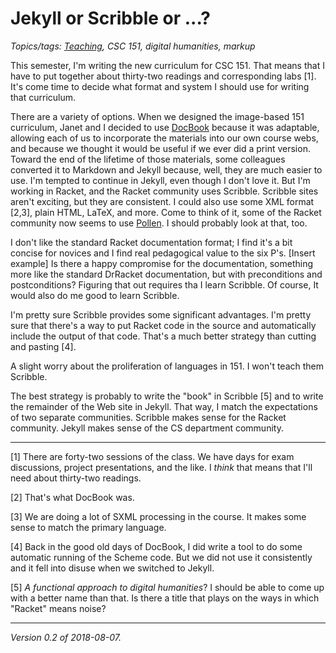 Jekyll or Scribble or ...?
==========================

*Topics/tags: [Teaching](index-teaching), CSC 151, digital humanities, markup*

This semester, I'm writing the new curriculum for CSC 151.  That means
that I have to put together about thirty-two readings and corresponding
labs [1].  It's come time to decide what format and system I should use
for writing that curriculum.

There are a variety of options.  When we designed the image-based 151
curriculum, Janet and I decided to use [DocBook](https://docbook.org/)
because it was adaptable, allowing each of us to incorporate the materials
into our own course webs, and because we thought it would be useful if
we ever did a print version.  Toward the end of the lifetime of those
materials, some colleagues converted it to Markdown and Jekyll because,
well, they are much easier to use.  I'm tempted to continue in Jekyll,
even though I don't love it.  But I'm working in Racket, and the Racket
community uses Scribble.  Scribble sites aren't exciting, but they
are consistent.  I could also use some XML format [2,3], plain HTML,
LaTeX, and more.  Come to think of it, some of the Racket community now
seems to use [Pollen](https://docs.racket-lang.org/pollen/index.html).
I should probably look at that, too.

I don't like the standard Racket documentation format; I find it's a bit
concise for novices and I find real pedagogical value to the six P's.
[Insert example]  Is there a happy compromise for the documentation,
something more like the standard DrRacket documentation, but with
preconditions and postconditions?  Figuring that out requires tha I
learn Scribble.  Of course, It would also do me good to learn Scribble.

I'm pretty sure Scribble provides some significant advantages.  I'm pretty
sure that there's a way to put Racket code in the source and automatically
include the output of that code.  That's a much better strategy than cutting
and pasting [4].

A slight worry about the proliferation of languages in 151.  I won't teach
them Scribble.

The best strategy is probably to write the "book" in Scribble [5] and to 
write the remainder of the Web site in Jekyll.  That way, I match the
expectations of two separate communities.  Scribble makes sense for the
Racket community.  Jekyll makes sense of the CS department community.

---

[1] There are forty-two sessions of the class.  We have days for exam 
discussions, project presentations, and the like.  I *think* that means
that I'll need about thirty-two readings.

[2] That's what DocBook was.

[3] We are doing a lot of SXML processing in the course.  It makes some
sense to match the primary language.

[4] Back in the good old days of DocBook, I did write a tool to do some
automatic running of the Scheme code.  But we did not use it consistently
and it fell into disuse when we switched to Jekyll.

[5] _A functional approach to digital humanities_?  I should be able to
come up with a better name than that.  Is there a title that plays on
the ways in which "Racket" means noise?

---

*Version 0.2 of 2018-08-07.*
